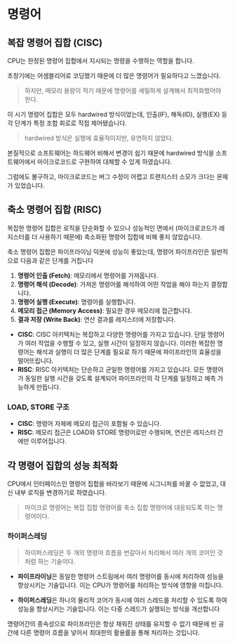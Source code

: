 # 명령어

## 복잡 명령어 집합 (CISC)

CPU는 한정된 명령어 집합에서 지시되는 명령을 수행하는 역할을 합니다.

초창기에는 어셈블리어로 코딩했기 때문에 더 많은 명령어가 필요하다고 느꼈습니다.

> 하지만, 메모리 용량이 적기 때문에 명령어를 세밀하게 설계해서 최적화했어야 한다.

이 시기 명령어 집합은 모두 hardwired 방식이었는데, 인출(IF), 해독(ID), 실행(EX) 등 각 단계가 특정 조합 회로로 직접 제어됐습니다.

> hardwired 방식은 실행에 효율적이지만, 유연하지 않았다.

본질적으로 소프트웨어는 하드웨어 비해서 변경이 쉽기 때문에 hardwired 방식을 소프트웨어에서 마이크로코드로 구현하여 대체할 수 있게 하였습니다.

그럼에도 불구하고, 마이크로코드는 버그 수정이 어렵고 트랜지스터 소모가 크다는 문제가 있었습니다.

## 축소 명령어 집합 (RISC)

복잡한 명령어 집합은 로직을 단순화할 수 있으나 성능적인 면에서 (마이크로코드가 레지스터를 더 사용하기 때문에) 축소화된 명령어 집합에 비해 좋지 않았습니다.

축소 명령어 집합은 파이프라이닝 덕분에 성능이 좋았는데, 명령어 파이프라인은 일반적으로 다음과 같은 단계를 거칩니다

1. **명령어 인출 (Fetch)**: 메모리에서 명령어를 가져옵니다.
2. **명령어 해석 (Decode)**: 가져온 명령어를 해석하여 어떤 작업을 해야 하는지 결정합니다.
3. **명령어 실행 (Execute)**: 명령어를 실행합니다.
4. **메모리 접근 (Memory Access)**: 필요한 경우 메모리에 접근합니다.
5. **결과 저장 (Write Back)**: 연산 결과를 레지스터에 저장합니다.

- **CISC**: CISC 아키텍처는 복잡하고 다양한 명령어를 가지고 있습니다. 단일 명령어가 여러 작업을 수행할 수 있고, 실행 시간이 일정하지 않습니다. 이러한 복잡한 명령어는 해석과 실행이 더 많은 단계를 필요로 하기 때문에 파이프라인의 효율성을 떨어뜨립니다.
- **RISC**: RISC 아키텍처는 단순하고 균일한 명령어를 가지고 있습니다. 모든 명령어가 동일한 실행 시간을 갖도록 설계되어 파이프라인의 각 단계를 일정하고 예측 가능하게 만듭니다.

### LOAD, STORE 구조

- **CISC**: 명령어 자체에 메모리 접근이 포함될 수 있습니다.
- **RISC**: 메모리 접근은 LOAD와 STORE 명령어로만 수행되며, 연산은 레지스터 간에만 이루어집니다.

## 각 명령어 집합의 성능 최적화

CPU에서 인터페이스인 명령어 집합을 바라보기 때문에 시그니처를 바꿀 수 없었고, 대신 내부 로직을 변경하기로 하였습니다.

> 마이크로 명령어는 복잡 집합 명령어를 축소 집합 명령어에 대응되도록 하는 명령어이다.

### 하이퍼스레딩

> 하이퍼스레딩은 두 개의 명령어 흐름을 번갈아서 처리해서 여러 개의 코어인 것처럼 하는 기술이다.

- **파이프라이닝**은 동일한 명령어 스트림에서 여러 명령어를 동시에 처리하여 성능을 향상시키는 기술입니다. 이는 CPU가 명령어를 처리하는 방식에 영향을 미칩니다.

- **하이퍼스레딩**은 하나의 물리적 코어가 동시에 여러 스레드를 처리할 수 있도록 하여 성능을 향상시키는 기술입니다. 이는 다중 스레드가 실행되는 방식을 개선합니다

명령어간의 종속성으로 파이프라인은 항상 채워진 상태를 유지할 수 없기 때문에 빈 공간에 다른 명령어 흐름을 넣어서 최대한의 활용률을 통해 처리하는 것입니다.
